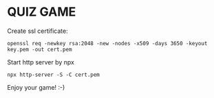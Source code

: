 # QUIZ GAME

Create ssl certificate:
```
openssl req -newkey rsa:2048 -new -nodes -x509 -days 3650 -keyout key.pem -out cert.pem
```

Start http server by npx
```
npx http-server -S -C cert.pem
```

Enjoy your game! :-)